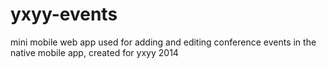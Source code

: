 yxyy-events
===========

mini mobile web app used for adding and editing conference events in the native mobile app, created for yxyy 2014
